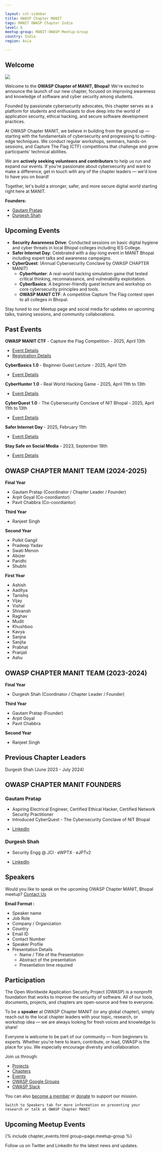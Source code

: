 ```yaml
---

layout: col-sidebar  
title: OWASP Chapter MANIT  
tags: MANIT OWASP Chapter India  
level: 6  
meetup-group: MANIT-OWASP-Meetup-Group  
country: India  
region: Asia  

---
```


## Welcome  

<img src="assets/images/logo/owasp_manit_logo.png">  

Welcome to the **OWASP Chapter of MANIT, Bhopal**! We're excited to announce the launch of our new chapter, focused on improving awareness and knowledge of software and cyber security among students.  

Founded by passionate cybersecurity advocates, this chapter serves as a platform for students and enthusiasts to dive deep into the world of application security, ethical hacking, and secure software development practices.  

At OWASP Chapter MANIT, we believe in building from the ground up — starting with the fundamentals of cybersecurity and progressing to cutting-edge techniques. We conduct regular workshops, seminars, hands-on sessions, and Capture The Flag (CTF) competitions that challenge and grow participants' technical abilities.  

We are **actively seeking volunteers and contributors** to help us run and expand our events. If you're passionate about cybersecurity and want to make a difference, get in touch with any of the chapter leaders — we'd love to have you on board!  

Together, let's build a stronger, safer, and more secure digital world starting right here at MANIT.

**Founders:**  
- [Gautam Pratap](https://www.linkedin.com/in/gautampratap/)  
- [Durgesh Shah](https://www.linkedin.com/in/darkoid/)  

## Upcoming Events  

- **Security Awareness Drive**: Conducted sessions on basic digital hygiene and cyber threats in local Bhopal colleges including IES College.  
- **Safer Internet Day**: Celebrated with a day-long event in MANIT Bhopal including expert talks and awareness campaigns.  
- **CyberQuest**: (Annual Cybersecurity Conclave by OWASP CHAPTER MANIT)
  - **CyberHunter**: A real-world hacking simulation game that tested critical thinking, reconnaissance, and vulnerability exploitation.  
  - **CyberBasics**: A beginner-friendly guest lecture and workshop on core cybersecurity principles and tools.  
  - **OWASP MANIT CTF**: A competitive Capture The Flag contest open to all colleges in Bhopal.  

Stay tuned to our Meetup page and social media for updates on upcoming talks, training sessions, and community collaborations.


## Past Events

**OWASP MANIT CTF** - Capture the Flag Competition - 2025, April 13th
- [Event Details](https://www.instagram.com/p/DH2vh8GzCfj/?igsh=cmtjcmZqZXJqNmQz)
- [Registration Details](https://unstop.com/o/VRJwKBz?utm_medium=Share&utm_source=shortUrlz)

**CyberBasics 1.0** - Beginner Guest Lecture - 2025, April 12th
- [Event Details](https://www.instagram.com/p/DIHgcohztwi/?igsh=MXRxMGl3a2VrbTN1aQ==)

**CyberHunter 1.0** - Real World Hacking Game - 2025, April 11th to 13th
- [Event Details](https://www.instagram.com/p/DIFCDT5sz7t/?igsh=MnFobWl6eHoydGc4)

**CyberQuest 1.0** - The Cybersecurity Conclave of NIT Bhopal - 2025, April 11th to 13th
- [Event Details](https://www.instagram.com/p/DIKGalRzg2r/?igsh=MTZjZ2dybHUzNTU2aQ==)

**Safer Internet Day** - 2025, February 11th 
- [Event Details](https://www.instagram.com/p/DF8MCdBz5Bt/?igsh=NnQxd3VmajQxeW1n)

**Stay Safe on Social Media** - 2023, September 18th 
- [Event Details](https://www.instagram.com/p/CxTxmaYKRyU/?igsh=bnVpZnRuMDVtcHpw)


## **OWASP CHAPTER MANIT TEAM (2024-2025)**

**Final Year**
 - Gautam Pratap (Coordinator / Chapter Leader / Founder)
 - Arpit Goyal (Co-coordiantor)
 - Pavit Chabbra (Co-coordiantor)

**Third Year**
 - Ranjeet Singh

**Second Year**
 - Pulkit Gangil
 - Pradeep Yadav
 - Swati Menon
 - Abizer
 - Paridhi
 - Shubhi

**First Year**
 - Ashish 
 - Aaditya 
 - Tanishq 
 - Vijay 
 - Vishal 
 - Shivansh
 - Raghav
 - Mudit
 - Khushboo
 - Kavya
 - Sanjna
 - Sanjita
 - Prabhat
 - Pranjali
 - Ashu



## **OWASP CHAPTER MANIT TEAM (2023-2024)**

**Final Year**
 - Durgesh Shah (Coordinator / Chapter Leader / Founder)

**Third Year**
 - Gautam Pratap (Founder)
 - Arpit Goyal
 - Pavit Chabbra

**Second Year**
 - Ranjeet Singh


## Previous Chapter Leaders

Durgesh Shah (June 2023 - July 2024)


## OWASP CHAPTER MANIT FOUNDERS

### Gautam Pratap
 - Aspiring Electrical Engineer, Certified Ethical Hacker, Certified Network Security Practitioner
 - Introduced CyberQuest - The Cybersecurity Conclave of NIT Bhopal
* [LinkedIn](https://www.linkedin.com/in/gautampratap/)

### Durgesh Shah
 - Security Engg @ JCI · eWPTX · eJPTv2
* [LinkedIn](https://www.linkedin.com/in/darkoid/)

## Speakers
Would you like to speak on the upcoming OWASP Chapter MANIT, Bhopal meetup? [Contact Us](mailto:owasp.chap.manit@gmail.com)

**Email Format :**

- Speaker name
- Job Role
- Company / Organization
- Country
- Email ID
- Contact Number
- Speaker Profile
- Presentation Details
    - Name / Title of the Presentation
    - Abstract of the presentation
    - Presentation time required


## Participation  

The Open Worldwide Application Security Project (OWASP) is a nonprofit foundation that works to improve the security of software. All of our tools, documents, projects, and chapters are open-source and free to everyone.  

To be a **speaker** at OWASP Chapter MANIT (or any global chapter), simply reach out to the local chapter leaders with your topic, research, or workshop idea — we are always looking for fresh voices and knowledge to share!  

Everyone is welcome to be part of our community — from beginners to experts. Whether you're here to learn, contribute, or lead, OWASP is the place for you. We especially encourage diversity and collaboration.  

Join us through:  
- [Projects](/projects)  
- [Chapters](/chapters)  
- [Events](/events)  
- [OWASP Google Groups](https://groups.google.com/a/owasp.com/)  
- [OWASP Slack](https://owasp.slack.com/)  

You can also [become a member](/membership) or [donate](/donate) to support our mission.  

```Switch to Speakers tab for more information on presenting your research or talk at OWASP Chapter MANIT```  

## Upcoming Meetup Events  

{% include chapter_events.html group=page.meetup-group %}  

Follow us on Twitter and LinkedIn for the latest news and updates.
